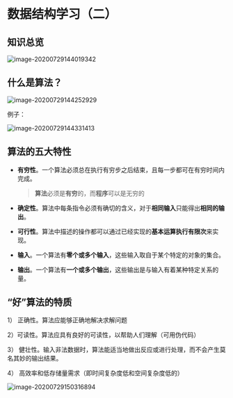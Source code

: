 # 数据结构学习（二）

## 知识总览

![image-20200729144019342](F:\笔记\算法有关\数据结构（王道）\assets\数据结构学习(二).png)

## 什么是算法？

![image-20200729144252929](F:\笔记\算法有关\数据结构（王道）\assets\数据结构学习(二)-2.png)

例子：

![image-20200729144331413](F:\笔记\算法有关\数据结构（王道）\assets\数据结构(二)-3.png)

## 算法的五大特性

* **有穷性**。一个算法必须总在执行有穷步之后结束，且每一步都可在有穷时间内完成。

  > **算法**必须是**有穷**的，而**程序**可以是无穷的

* **确定性**。算法中每条指令必须有确切的含义，对于**相同输入**只能得出**相同的输出**。

* **可行性**。算法中描述的操作都可以通过已经实现的**基本运算执行有限次**来实现。

* **输入**。一个算法有**零个或多个输入**，这些输入取自于某个特定的对象的集合。

* **输出**。一个算法有**一个或多个输出**，这些输出是与输入有着某种特定关系的量。

## “好”算法的特质

1） 正确性。算法应能够正确地解决求解问题

2）可读性。算法应具有良好的可读性，以帮助人们理解（可用伪代码）

3） 健壮性。输入非法数据时，算法能适当地做出反应或进行处理，而不会产生莫名其妙的输出结果。

4） 高效率和低存储量需求（即时间复杂度低和空间复杂度低的）

![image-20200729150316894](F:\笔记\算法有关\数据结构（王道）\assets\数据结构学习(二)-4.png)


